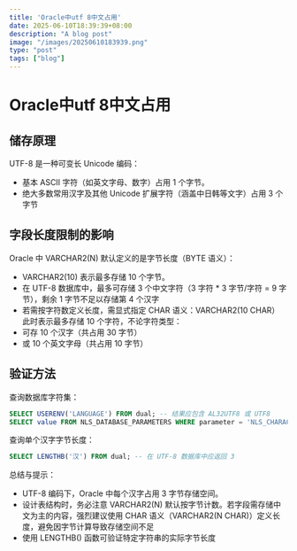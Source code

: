 ```yaml
---
title: 'Oracle中utf 8中文占用'
date: 2025-06-10T18:39:39+08:00
description: "A blog post"
image: "/images/20250610183939.png"
type: "post"
tags: ["blog"]
---
```


# Oracle中utf 8中文占用

## 储存原理
UTF-8 是一种可变长 Unicode 编码：
* 基本 ASCII 字符（如英文字母、数字）占用 1 个字节。
* 绝大多数常用汉字及其他 Unicode 扩展字符（涵盖中日韩等文字）占用 3 个字节
## 字段长度限制的影响
Oracle 中 VARCHAR2(N) 默认定义的是字节长度（BYTE 语义）：
* VARCHAR2(10) 表示最多存储 10 个字节。
* 在 UTF-8 数据库中，最多可存储 3 个中文字符（3 字符 * 3 字节/字符 = 9 字节），剩余 1 字节不足以存储第 4 个汉字
* 若需按字符数定义长度，需显式指定 CHAR 语义：VARCHAR2(10 CHAR）
此时表示最多存储 10 个字符，不论字符类型：
* 可存 10 个汉字（共占用 30 字节）
* 或 10 个英文字母（共占用 10 字节）
## 验证方法
查询数据库字符集：
```sql
SELECT USERENV('LANGUAGE') FROM dual; -- 结果应包含 AL32UTF8 或 UTF8
SELECT value FROM NLS_DATABASE_PARAMETERS WHERE parameter = 'NLS_CHARACTERSET'; -- 结果应为 AL32UTF8 或 UTF8
```
查询单个汉字字节长度：
```sql
SELECT LENGTHB('汉') FROM dual; -- 在 UTF-8 数据库中应返回 3
```
总结与提示：
* UTF-8 编码下，Oracle 中每个汉字占用 3 字节存储空间‌。
* 设计表结构时，务必注意 VARCHAR2(N) 默认按字节计数‌。若字段需存储中文为主的内容，强烈建议使用 CHAR 语义（VARCHAR2(N CHAR)）定义长度，避免因字节计算导致存储空间不足
* 使用 LENGTHB() 函数可验证特定字符串的实际字节长度
